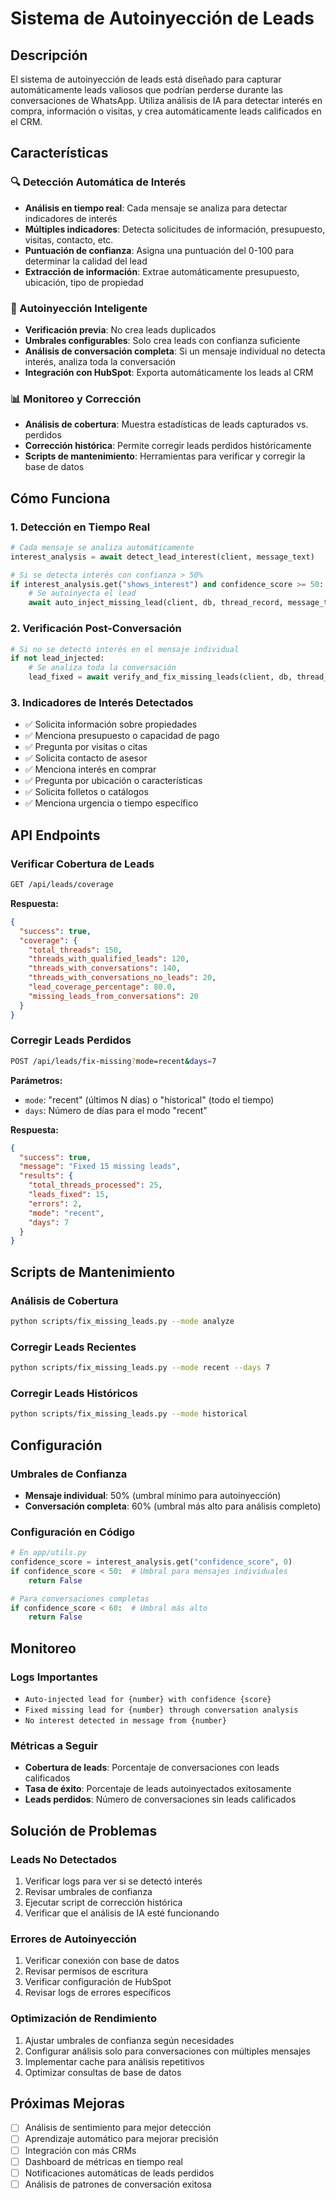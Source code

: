 # Sistema de Autoinyección de Leads

## Descripción

El sistema de autoinyección de leads está diseñado para capturar automáticamente leads valiosos que podrían perderse durante las conversaciones de WhatsApp. Utiliza análisis de IA para detectar interés en compra, información o visitas, y crea automáticamente leads calificados en el CRM.

## Características

### 🔍 Detección Automática de Interés
- **Análisis en tiempo real**: Cada mensaje se analiza para detectar indicadores de interés
- **Múltiples indicadores**: Detecta solicitudes de información, presupuesto, visitas, contacto, etc.
- **Puntuación de confianza**: Asigna una puntuación del 0-100 para determinar la calidad del lead
- **Extracción de información**: Extrae automáticamente presupuesto, ubicación, tipo de propiedad

### 🚀 Autoinyección Inteligente
- **Verificación previa**: No crea leads duplicados
- **Umbrales configurables**: Solo crea leads con confianza suficiente
- **Análisis de conversación completa**: Si un mensaje individual no detecta interés, analiza toda la conversación
- **Integración con HubSpot**: Exporta automáticamente los leads al CRM

### 📊 Monitoreo y Corrección
- **Análisis de cobertura**: Muestra estadísticas de leads capturados vs. perdidos
- **Corrección histórica**: Permite corregir leads perdidos históricamente
- **Scripts de mantenimiento**: Herramientas para verificar y corregir la base de datos

## Cómo Funciona

### 1. Detección en Tiempo Real
```python
# Cada mensaje se analiza automáticamente
interest_analysis = await detect_lead_interest(client, message_text)

# Si se detecta interés con confianza > 50%
if interest_analysis.get("shows_interest") and confidence_score >= 50:
    # Se autoinyecta el lead
    await auto_inject_missing_lead(client, db, thread_record, message_text)
```

### 2. Verificación Post-Conversación
```python
# Si no se detectó interés en el mensaje individual
if not lead_injected:
    # Se analiza toda la conversación
    lead_fixed = await verify_and_fix_missing_leads(client, db, thread_record)
```

### 3. Indicadores de Interés Detectados
- ✅ Solicita información sobre propiedades
- ✅ Menciona presupuesto o capacidad de pago
- ✅ Pregunta por visitas o citas
- ✅ Solicita contacto de asesor
- ✅ Menciona interés en comprar
- ✅ Pregunta por ubicación o características
- ✅ Solicita folletos o catálogos
- ✅ Menciona urgencia o tiempo específico

## API Endpoints

### Verificar Cobertura de Leads
```bash
GET /api/leads/coverage
```

**Respuesta:**
```json
{
  "success": true,
  "coverage": {
    "total_threads": 150,
    "threads_with_qualified_leads": 120,
    "threads_with_conversations": 140,
    "threads_with_conversations_no_leads": 20,
    "lead_coverage_percentage": 80.0,
    "missing_leads_from_conversations": 20
  }
}
```

### Corregir Leads Perdidos
```bash
POST /api/leads/fix-missing?mode=recent&days=7
```

**Parámetros:**
- `mode`: "recent" (últimos N días) o "historical" (todo el tiempo)
- `days`: Número de días para el modo "recent"

**Respuesta:**
```json
{
  "success": true,
  "message": "Fixed 15 missing leads",
  "results": {
    "total_threads_processed": 25,
    "leads_fixed": 15,
    "errors": 2,
    "mode": "recent",
    "days": 7
  }
}
```

## Scripts de Mantenimiento

### Análisis de Cobertura
```bash
python scripts/fix_missing_leads.py --mode analyze
```

### Corregir Leads Recientes
```bash
python scripts/fix_missing_leads.py --mode recent --days 7
```

### Corregir Leads Históricos
```bash
python scripts/fix_missing_leads.py --mode historical
```

## Configuración

### Umbrales de Confianza
- **Mensaje individual**: 50% (umbral mínimo para autoinyección)
- **Conversación completa**: 60% (umbral más alto para análisis completo)

### Configuración en Código
```python
# En app/utils.py
confidence_score = interest_analysis.get("confidence_score", 0)
if confidence_score < 50:  # Umbral para mensajes individuales
    return False

# Para conversaciones completas
if confidence_score < 60:  # Umbral más alto
    return False
```

## Monitoreo

### Logs Importantes
- `Auto-injected lead for {number} with confidence {score}`
- `Fixed missing lead for {number} through conversation analysis`
- `No interest detected in message from {number}`

### Métricas a Seguir
- **Cobertura de leads**: Porcentaje de conversaciones con leads calificados
- **Tasa de éxito**: Porcentaje de leads autoinyectados exitosamente
- **Leads perdidos**: Número de conversaciones sin leads calificados

## Solución de Problemas

### Leads No Detectados
1. Verificar logs para ver si se detectó interés
2. Revisar umbrales de confianza
3. Ejecutar script de corrección histórica
4. Verificar que el análisis de IA esté funcionando

### Errores de Autoinyección
1. Verificar conexión con base de datos
2. Revisar permisos de escritura
3. Verificar configuración de HubSpot
4. Revisar logs de errores específicos

### Optimización de Rendimiento
1. Ajustar umbrales de confianza según necesidades
2. Configurar análisis solo para conversaciones con múltiples mensajes
3. Implementar cache para análisis repetitivos
4. Optimizar consultas de base de datos

## Próximas Mejoras

- [ ] Análisis de sentimiento para mejor detección
- [ ] Aprendizaje automático para mejorar precisión
- [ ] Integración con más CRMs
- [ ] Dashboard de métricas en tiempo real
- [ ] Notificaciones automáticas de leads perdidos
- [ ] Análisis de patrones de conversación exitosa
